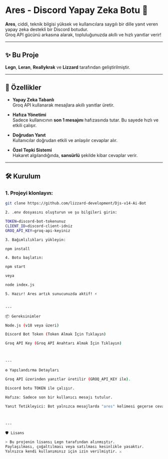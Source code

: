 #  Ares - Discord Yapay Zeka Botu 🤖

**Ares**, ciddi, teknik bilgisi yüksek ve kullanıcılara saygılı bir dille yanıt veren yapay zeka destekli bir Discord botudur.  
Groq API gücünü arkasına alarak, topluluğunuzda akıllı ve hızlı yanıtlar verir!

---

## ✨ Bu Proje

**Legn**, **Leran**, **Reallykrak** ve **Lizzard** tarafından geliştirilmiştir.

---

## 🚀 Özellikler

- **Yapay Zeka Tabanlı**  
  Groq API kullanarak mesajlara akıllı yanıtlar üretir.

- **Hafıza Yönetimi**  
  Sadece kullanıcının **son 1 mesajını** hafızasında tutar. Bu sayede hızlı ve etkili çalışır.

- **Doğrudan Yanıt**  
  Kullanıcılar doğrudan etkili ve anlaşılır cevaplar alır.

- **Özel Tepki Sistemi**  
  Hakaret algılandığında, **sansürlü** şekilde kibar cevaplar verir.

---

## 🛠️ Kurulum

### 1. Projeyi klonlayın:
```bash
git clone https://github.com/lizzard-development/Djs-v14-Ai-Bot

2. .env dosyasını oluşturun ve şu bilgileri girin:

TOKEN=discord-bot-tokenunuz
CLIENT_ID=discord-client-idniz
GROQ_API_KEY=groq-api-keyiniz

3. Bağımlılıkları yükleyin:

npm install

4. Botu başlatın:

npm start

veya

node index.js

5. Hazır! Ares artık sunucunuzda aktif! ⚡


---

📦 Gereksinimler

Node.js (v18 veya üzeri)

Discord Bot Token (Token Almak İçin Tıklayın)

Groq API Key (Groq API Anahtarı Almak İçin Tıklayın)



---

⚙️ Yapılandırma Detayları

Groq API üzerinden yanıtlar üretilir (GROQ_API_KEY ile).

Discord botu TOKEN ile çalışır.

Hafıza: Sadece son bir kullanıcı mesajı tutulur.

Yanıt Tetikleyici: Bot yalnızca mesajlarda "ares" kelimesi geçerse cevap verir.



---

🛡️ Lisans

> Bu projenin lisansı Legn tarafından alınmıştır.
Paylaşılması, çoğaltılması veya satılması kesinlikle yasaktır.
Yalnızca kendi kullanımınız için izin verilmiştir. ⚔️
